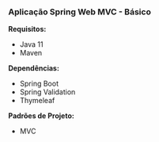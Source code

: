 ### Aplicação Spring Web MVC - Básico

<b>Requisitos:</b>
- Java 11
- Maven

<b>Dependências:</b>
- Spring Boot
- Spring Validation
- Thymeleaf

<b>Padrões de Projeto:</b>
- MVC
